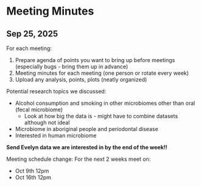# Meeting Minutes
## Sep 25, 2025

For each meeting:
1. Prepare agenda of points you want to bring up before meetings (especially bugs - bring them up in advance)
2. Meeting minutes for each meeting (one person or rotate every week)
3. Upload any analysis, points, plots (neatly organized)

Potential research topics we discussed:
* Alcohol consumption and smoking in other microbiomes other than oral (fecal microbiome)
  * Look at how big the data is - might have to combine datasets although not ideal
* Microbiome in aboriginal people and periodontal disease
* Interested in human microbiome

**Send Evelyn data we are interested in by the end of the week!!**

Meeting schedule change:
For the next 2 weeks meet on:
* Oct 9th 12pm
* Oct 16th 12pm
